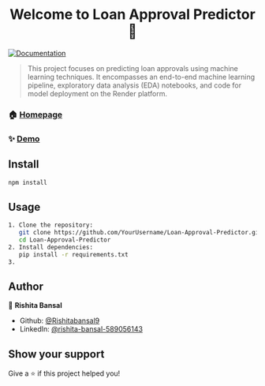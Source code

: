 <h1 align="center">Welcome to Loan Approval Predictor 👋</h1>
<p>
  <a href="https://github.com/Rishitabansal9/Loan-Approval-Predictor/blob/main/README.md" target="_blank">
    <img alt="Documentation" src="https://img.shields.io/badge/documentation-yes-brightgreen.svg" />
  </a>
</p>

> This project focuses on predicting loan approvals using machine learning techniques. It encompasses an end-to-end machine learning pipeline, exploratory data analysis (EDA) notebooks, and code for model deployment on the Render platform.

### 🏠 [Homepage](https://github.com/Rishitabansal9/Loan-Approval-Predictor/blob/main/README.md)

### ✨ [Demo](https://loan-approval-predictor-es8r.onrender.com/)

## Install

```sh
npm install
```

## Usage

```sh
1. Clone the repository:
   git clone https://github.com/YourUsername/Loan-Approval-Predictor.git
   cd Loan-Approval-Predictor
2. Install dependencies:
   pip install -r requirements.txt
3.
```

## Author

👤 **Rishita Bansal**

* Github: [@Rishitabansal9](https://github.com/Rishitabansal9)
* LinkedIn: [@rishita-bansal-589056143](https://linkedin.com/in/rishita-bansal-589056143)

## Show your support

Give a ⭐️ if this project helped you!
